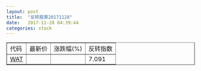 ```yaml
---
layout: post
title:  "反转股票20171128"
date:   2017-11-28 04:39:44
categories: stock
---
```


<script type="text/javascript">
var stockList = []
stockList.push('gb_wat');
</script>

<table border="1">
 <tr>
 <td>代码</td>
  <td>最新价</td>
  <td>涨跌幅(%)</td>
 <td>反转指数</td>
</tr>
  <tr id="wat"><td><a href="http://stock.finance.sina.com.cn/usstock/quotes/WAT.html" target="_blank">WAT</a></td><td></td><td></td><td>7.091</td></tr>
</table>
